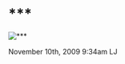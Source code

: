 # \*\*\*

![\*\*\*](http://pics.livejournal.com/e_kiaora/pic/0001b3wh/s640x640)

<span id="timestamp"> November 10th, 2009 9:34am </span> <span
class="tag">LJ</span>
